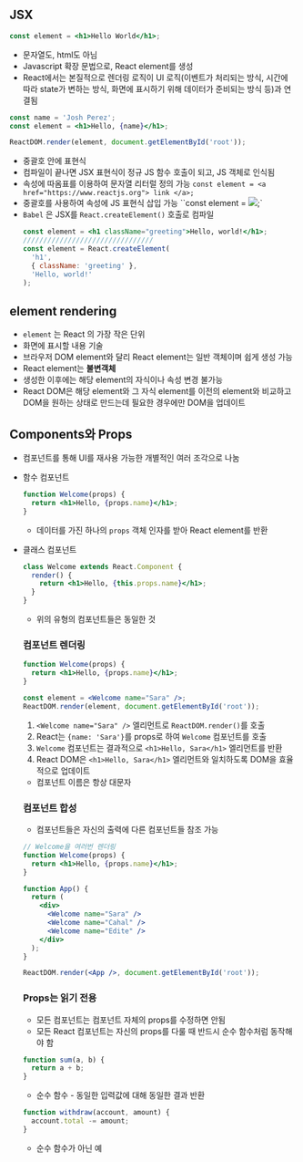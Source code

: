 ## JSX

```jsx
const element = <h1>Hello World</h1>;
```

- 문자열도, html도 아님
- Javascript 확장 문법으로, React element를 생성
- React에서는 본질적으로 렌더링 로직이 UI 로직(이벤트가 처리되는 방식, 시간에 따라 state가 변하는 방식, 화면에 표시하기 위해 데이터가 준비되는 방식 등)과 연결됨

```jsx
const name = 'Josh Perez';
const element = <h1>Hello, {name}</h1>;

ReactDOM.render(element, document.getElementById('root'));
```

- 중괄호 안에 표현식
- 컴파일이 끝나면 JSX 표현식이 정규 JS 함수 호출이 되고, JS 객체로 인식됨
- 속성에 따옴표를 이용하여 문자열 리터럴 정의 가능
  `const element = <a href="https://www.reactjs.org"> link </a>;`
- 중괄호를 사용하여 속성에 JS 표현식 삽입 가능
  ``const element = <img src={user.avatarUrl}></img>;`
- `Babel` 은 JSX를 `React.createElement()` 호출로 컴파일
  ```jsx
  const element = <h1 className="greeting">Hello, world!</h1>;
  ////////////////////////////////
  const element = React.createElement(
    'h1',
    { className: 'greeting' },
    'Hello, world!'
  );
  ```

## element rendering

- `element` 는 React 의 가장 작은 단위
- 화면에 표시할 내용 기술
- 브라우저 DOM element와 달리 React element는 일반 객체이며 쉽게 생성 가능
- React element는 **불변객체**
- 생성한 이후에는 해당 element의 자식이나 속성 변경 불가능
- React DOM은 해당 element와 그 자식 element를 이전의 element와 비교하고 DOM을 원하는 상태로 만드는데 필요한 경우에만 DOM을 업데이트

## Components와 Props

- 컴포넌트를 통해 UI를 재사용 가능한 개별적인 여러 조각으로 나눔
- 함수 컴포넌트
  ```jsx
  function Welcome(props) {
    return <h1>Hello, {props.name}</h1>;
  }
  ```
  - 데이터를 가진 하나의 `props` 객체 인자를 받아 React element를 반환
- 클래스 컴포넌트

  ```jsx
  class Welcome extends React.Component {
    render() {
      return <h1>Hello, {this.props.name}</h1>;
    }
  }
  ```

  - 위의 유형의 컴포넌트들은 동일한 것

  ### 컴포넌트 렌더링

  ```jsx
  function Welcome(props) {
    return <h1>Hello, {props.name}</h1>;
  }

  const element = <Welcome name="Sara" />;
  ReactDOM.render(element, document.getElementById('root'));
  ```

  1. `<Welcome name="Sara" />` 엘리먼트로 `ReactDOM.render()`를 호출
  2. React는 `{name: 'Sara'}`를 props로 하여 `Welcome` 컴포넌트를 호출
  3. `Welcome` 컴포넌트는 결과적으로 `<h1>Hello, Sara</h1>` 엘리먼트를 반환
  4. React DOM은 `<h1>Hello, Sara</h1>` 엘리먼트와 일치하도록 DOM을 효율적으로 업데이트

  - 컴포넌트 이름은 항상 대문자

  ### 컴포넌트 합성

  - 컴포넌트들은 자신의 출력에 다른 컴포넌트들 참조 가능

  ```jsx
  // Welcome을 여러번 렌더링
  function Welcome(props) {
    return <h1>Hello, {props.name}</h1>;
  }

  function App() {
    return (
      <div>
        <Welcome name="Sara" />
        <Welcome name="Cahal" />
        <Welcome name="Edite" />
      </div>
    );
  }

  ReactDOM.render(<App />, document.getElementById('root'));
  ```

  ### Props는 읽기 전용

  - 모든 컴포넌트는 컴포넌트 자체의 props를 수정하면 안됨
  - 모든 React 컴포넌트는 자신의 props를 다룰 때 반드시 순수 함수처럼 동작해야 함

  ```jsx
  function sum(a, b) {
    return a + b;
  }
  ```

  - 순수 함수 - 동일한 입력값에 대해 동일한 결과 반환

  ```jsx
  function withdraw(account, amount) {
    account.total -= amount;
  }
  ```

  - 순수 함수가 아닌 예
